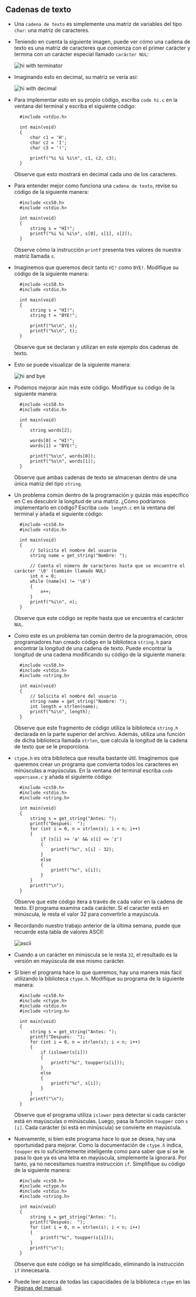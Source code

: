 Cadenas de texto
------------

* Una `cadena de texto` es simplemente una matriz de variables del tipo `char`: una matriz de caracteres.
* Teniendo en cuenta la siguiente imagen, puede ver cómo una cadena de texto es una matriz de caracteres que comienza con el primer carácter y termina con un carácter especial llamado `carácter NUL`:

    ![hi with terminator](https://cs50.harvard.edu/x/2023/notes/2/cs50Week2Slide116.png "hi with terminator")
    
* Imaginando esto en decimal, su matriz se vería así:

    ![hi with decimal](https://cs50.harvard.edu/x/2023/notes/2/cs50Week2Slide117.png "hi with decimal")
    
* Para implementar esto en su propio código, escriba `code hi.c` en la ventana del terminal y escriba el siguiente código:

        #include <stdio.h>
        
        int main(void)
        {
            char c1 = 'H';
            char c2 = 'I';
            char c3 = '!';
        
            printf("%i %i %i\n", c1, c2, c3);
        }
        
    
     Observe que esto mostrará en decimal cada uno de los caracteres.
    
* Para entender mejor como funciona una `cadena de texto`, revise su código de la siguiente manera:

        #include <cs50.h>
        #include <stdio.h>
        
        int main(void)
        {
            string s = "HI!";
            printf("%i %i %i\n", s[0], s[1], s[2]);
        }
        
    
    Observe cómo la instrucción `printf` presenta tres valores de nuestra matriz llamada `s`.

* Imaginemos que queremos decir tanto `HI!` como `BYE!`. Modifique su código de la siguiente manera:

        #include <cs50.h>
        #include <stdio.h>
        
        int main(void)
        {
            string s = "HI!";
            string t = "BYE!";
        
            printf("%s\n", s);
            printf("%s\n", t);
        }
        
    
    Observe que se declaran y utilizan en este ejemplo dos cadenas de texto.

* Esto se puede visualizar de la siguiente manera:

    ![hi and bye](https://cs50.harvard.edu/x/2023/notes/2/cs50Week2Slide126.png "hi and bye")
    
* Podemos mejorar aún más este código. Modifique su código de la siguiente manera:

        #include <cs50.h>
        #include <stdio.h>
        
        int main(void)
        {
            string words[2];
        
            words[0] = "HI!";
            words[1] = "BYE!";
        
            printf("%s\n", words[0]);
            printf("%s\n", words[1]);
        }
        
    
    Observe que ambas cadenas de texto se almacenan dentro de una única matriz del tipo `string`.

* Un problema común dentro de la programación y quizás más específico en C es descubrir la longitud de una matriz. ¿Cómo podríamos implementarlo en código? Escriba `code length.c` en la ventana del terminal y añada el siguiente código:

        #include <cs50.h>
        #include <stdio.h>
        
        int main(void)
        {
            // Solicita el nombre del usuario
            string name = get_string("Nombre: ");
        
            // Cuenta el número de caracteres hasta que se encuentre el carácter '\0' (también llamado NUL)
            int n = 0;
            while (name[n] != '\0')
            {
                n++;
            }
            printf("%i\n", n);
        }
        
    Observe que este código se repite hasta que se encuentra el carácter `NUL`.
    
* Como este es un problema tan común dentro de la programación, otros programadores han creado código en la biblioteca `string.h` para encontrar la longitud de una cadena de texto. Puede encontrar la longitud de una cadena modificando su código de la siguiente manera:

        #include <cs50.h>
        #include <stdio.h>
        #include <string.h>
        
        int main(void)
        {
            // Solicita el nombre del usuario
            string name = get_string("Nombre: ");
            int length = strlen(name);
            printf("%i\n", length);
        }
      
    Observe que este fragmento de código utiliza la biblioteca `string.h` declarada en la parte superior del archivo. Además, utiliza una función de dicha biblioteca llamada `strlen`, que calcula la longitud de la cadena de texto que se le proporciona.
    
* `ctype.h` es otra biblioteca que resulta bastante útil. Imaginemos que queremos crear un programa que convierta todos los caracteres en minúsculas a mayúsculas. En la ventana del terminal escriba `code uppercase.c` y añada el siguiente código:

        #include <cs50.h>
        #include <stdio.h>
        #include <string.h>
        
        int main(void)
        {
            string s = get_string("Antes: ");
            printf("Después:  ");
            for (int i = 0, n = strlen(s); i < n; i++)
            {
                if (s[i] >= 'a' && s[i] <= 'z')
                {
                    printf("%c", s[i] - 32);
                }
                else
                {
                    printf("%c", s[i]);
                }
            }
            printf("\n");
        }
        
    Observe que este código itera a través de cada valor en la cadena de texto. El programa examina cada carácter. Si el caracter está en minúscula, le resta el valor 32 para convertirlo a mayúscula.
    
* Recordando nuestro trabajo anterior de la última semana, puede que recuerde esta tabla de valores ASCII:

    ![ascii](https://cs50.harvard.edu/x/2023/notes/2/cs50Week2Slide120.png "ascii")
    
* Cuando a un carácter en minúscula se le resta `32`, el resultado es la versión en mayúscula de ese mismo carácter.
* Si bien el programa hace lo que queremos, hay una manera más fácil utilizando la biblioteca `ctype.h`. Modifique su programa de la siguiente manera:

        #include <cs50.h>
        #include <ctype.h>
        #include <stdio.h>
        #include <string.h>
        
        int main(void)
        {
            string s = get_string("Antes: ");
            printf("Después:  ");
            for (int i = 0, n = strlen(s); i < n; i++)
            {
                if (islower(s[i]))
                {
                    printf("%c", toupper(s[i]));
                }
                else
                {
                    printf("%c", s[i]);
                }
            }
            printf("\n");
        }
        
    Observe que el programa utiliza `islower` para detectar si cada carácter está en mayúsculas o minúsculas. Luego, pasa la función `toupper` con `s [i]`. Cada carácter (si está en minúscula) se convierte en mayúscula.

* Nuevamente, si bien este programa hace lo que se desea, hay una oportunidad para mejorar. Como la documentación de `ctype.h` indica, `toupper` es lo suficientemente inteligente como para saber que si se le pasa lo que ya es una letra en mayúscula, simplemente la ignorará. Por tanto, ya no necesitamos nuestra instrucción `if`. Simplifique su código de la siguiente manera:

        #include <cs50.h>
        #include <ctype.h>
        #include <stdio.h>
        #include <string.h>
        
        int main(void)
        {
            string s = get_string("Antes: ");
            printf("Después:  ");
            for (int i = 0, n = strlen(s); i < n; i++)
            {
                printf("%c", toupper(s[i]));
            }
            printf("\n");
        }
        
    Observe que este código se ha simplificado, eliminando la instrucción `if` innecesaria.

* Puede leer acerca de todas las capacidades de la biblioteca `ctype` en las [Páginas del manual](https://manual.cs50.io/#ctype.h).